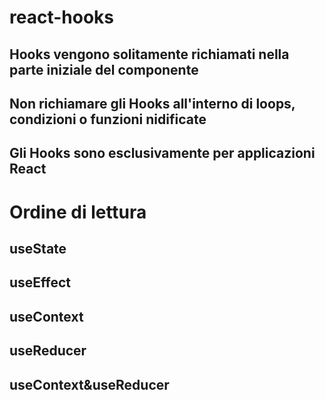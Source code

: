# react-hooks

## Hooks vengono solitamente richiamati nella parte iniziale del componente 
## Non richiamare gli Hooks all'interno di loops, condizioni o funzioni nidificate
## Gli Hooks sono esclusivamente per applicazioni React

# Ordine di lettura 

## useState
## useEffect
## useContext
## useReducer
## useContext&useReducer
